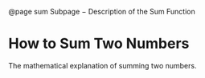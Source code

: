 @page sum Subpage − Description of the Sum
Function
# How to Sum Two Numbers
The mathematical explanation of summing two numbers.